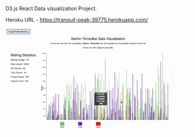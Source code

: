 D3.js React Data visualization Project.

Heroku URL - https://tranquil-peak-39775.herokuapp.com/


![Alt Text](https://github.com/divyanshu-rawat/D3.js-React/blob/master/Assets/screencast.gif)
